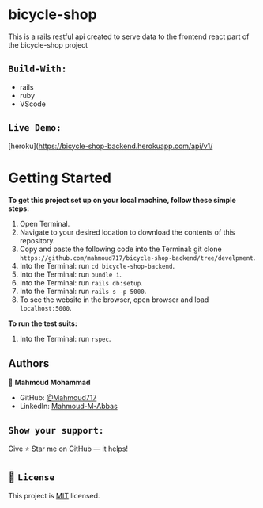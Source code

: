 # bicycle-shop

This is a rails restful api created to serve data to the frontend react part of the bicycle-shop project

## `Build-With:`

- rails 
- ruby
- VScode

## `Live Demo:`

[heroku](<https://bicycle-shop-backend.herokuapp.com/api/v1/>



# Getting Started



**To get this project set up on your local machine, follow these simple steps:**

1. Open Terminal.
2. Navigate to your desired location to download the contents of this repository.
3. Copy and paste the following code into the Terminal: git clone `https://github.com/mahmoud717/bicycle-shop-backend/tree/develpment`.
4. Into the Terminal: run `cd bicycle-shop-backend`.
5. Into the Terminal: run `bundle i`.
6. Into the Terminal: run `rails db:setup`.
7.  Into the Terminal: run `rails s -p 5000`.
8. To see the website in the browser, open browser and load `localhost:5000`.

**To run the test suits:**

1. Into the Terminal: run `rspec`.


## Authors

👤 **Mahmoud Mohammad**

- GitHub: [@Mahmoud717](https://github.com/mahmoud717)
- LinkedIn: [Mahmoud-M-Abbas](https://linkedin.com/in/Mahmoud-m-abbas)

## `Show your support:`

Give ⭐ Star me on GitHub — it helps!

## 📝 `License`

This project is [MIT](lic.url) licensed.
